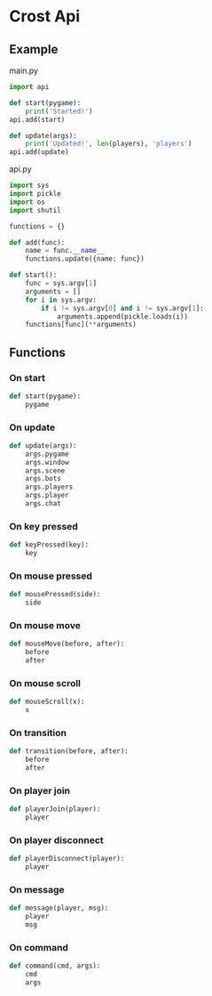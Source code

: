 # Crost Api
## Example
main.py
``` python
import api

def start(pygame):
    print('Started!')
api.add(start)

def update(args):
    print('Updated!', len(players), 'players')
api.add(update)
```
api.py
``` python
import sys
import pickle
import os
import shutil

functions = {}

def add(func):
    name = func.__name__
    functions.update({name: func})

def start():
    func = sys.argv[1]
    arguments = []
    for i in sys.argv:
        if i != sys.argv[0] and i != sys.argv[1]:
            arguments.append(pickle.loads(i))
    functions[func](**arguments)
```
## Functions
### On start
``` python
def start(pygame):
    pygame
```
### On update
``` python
def update(args):
    args.pygame
    args.window
    args.scene
    args.bots
    args.players
    args.player
    args.chat
```
### On key pressed
``` python
def keyPressed(key):
    key
```
### On mouse pressed
``` python
def mousePressed(side):
    side
```
### On mouse move
``` python
def mouseMove(before, after):
    before
    after
```
### On mouse scroll
``` python
def mouseScroll(x):
    x
```
### On transition
``` python
def transition(before, after):
    before
    after
```
### On player join
``` python
def playerJoin(player):
    player
```
### On player disconnect
``` python
def playerDisconnect(player):
    player
```
### On message
``` python
def message(player, msg):
    player
    msg
```
### On command
``` python
def command(cmd, args):
    cmd
    args
```
